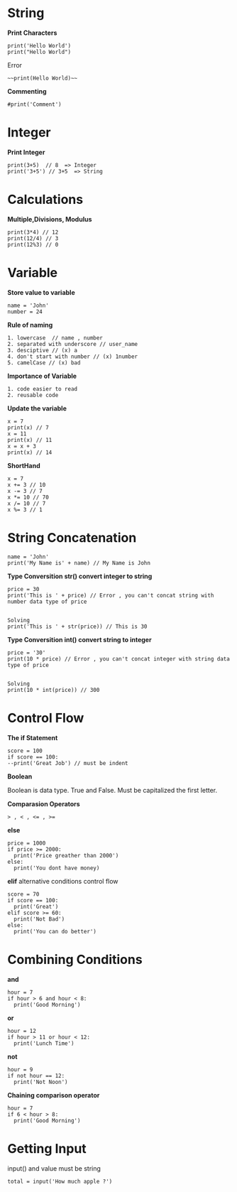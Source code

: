 # String

**Print Characters** 
  ```
  print('Hello World') 
  print("Hello World")
  ```
  Error
  ```
  ~~print(Hello World)~~ 
  ```

**Commenting**
  ```
  #print('Comment')
  ```


# Integer

**Print Integer**

  ```
  print(3+5)  // 8  => Integer
  print('3+5') // 3+5  => String
  ```


# Calculations

**Multiple,Divisions, Modulus**

  ```
  print(3*4) // 12
  print(12/4) // 3
  print(12%3) // 0
  ```

# Variable

**Store value to variable**

  ```
  name = 'John'
  number = 24
  ```

**Rule of naming**

  ```
  1. lowercase  // name , number
  2. separated with underscore // user_name
  3. desciptive // (x) a
  4. don't start with number // (x) 1number
  5. camelCase // (x) bad 
  ```

**Importance of Variable**

  ```
  1. code easier to read
  2. reusable code
  ```

**Update the variable**

  ```
  x = 7 
  print(x) // 7
  x = 11
  print(x) // 11
  x = x + 3
  print(x) // 14
  ```

**ShortHand**

  ```
  x = 7
  x += 3 // 10
  x -= 3 // 7
  x *= 10 // 70
  x /= 10 // 7
  x %= 3 // 1
  ```

# String Concatenation 

  ```
  name = 'John'
  print('My Name is' + name) // My Name is John
  ```

**Type Conversition str() convert integer to string**

  ```
  price = 30 
  print('This is ' + price) // Error , you can't concat string with number data type of price


  Solving
  print('This is ' + str(price)) // This is 30 
  ```


**Type Conversition int() convert string to integer**

  ```
  price = '30' 
  print(10 * price) // Error , you can't concat integer with string data type of price


  Solving
  print(10 * int(price)) // 300 
  ```


# Control Flow

**The if Statement**

  ```
  score = 100
  if score == 100:
  --print('Great Job') // must be indent
  ```

**Boolean**

Boolean is data type. True and False. Must be capitalized the first letter.

**Comparasion Operators**
  ```
  > , < , <= , >=
  ```

**else**

  ```
  price = 1000
  if price >= 2000:
    print('Price greather than 2000')
  else:
    print('You dont have money)
  ```

**elif**
alternative conditions control flow

  ```
  score = 70 
  if score == 100:
    print('Great')
  elif score >= 60:
    print('Not Bad')
  else:
    print('You can do better')
  ```

# Combining Conditions

**and**

  ```
  hour = 7
  if hour > 6 and hour < 8:
    print('Good Morning')
  ```

**or**

  ```
  hour = 12
  if hour > 11 or hour < 12:
    print('Lunch Time')
  ```

**not**

  ```
  hour = 9
  if not hour == 12:
    print('Not Noon')
  ```

**Chaining comparison operator**

  ```
  hour = 7
  if 6 < hour > 8:
    print('Good Morning')
  ```

# Getting Input 

input() and value must be string

  ```
  total = input('How much apple ?')
  ```